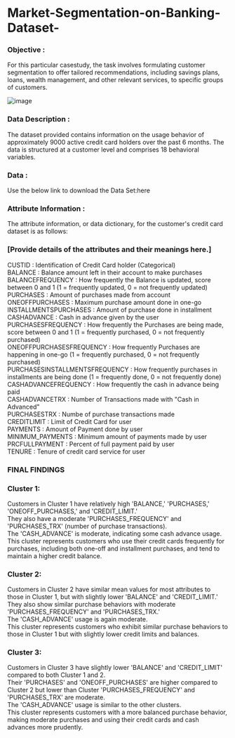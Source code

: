 # Market-Segmentation-on-Banking-Dataset-
### Objective :
For this particular casestudy, the task involves formulating customer segmentation to offer tailored recommendations, including savings plans, loans, wealth management, and other relevant services, to specific groups of customers.

![image](https://github.com/24lavprsingh/Market-Segmentation-on-Banking-Dataset-/assets/130772216/bd9e3ec1-ae8f-462d-b9c6-b1b1e3a00c40)


### Data Description :
The dataset provided contains information on the usage behavior of approximately 9000 active credit card holders over the past 6 months. The data is structured at a customer level and comprises 18 behavioral variables.

### Data :
Use the below link to download the Data Set:here

### Attribute Information :
The attribute information, or data dictionary, for the customer's credit card dataset is as follows:

### [Provide details of the attributes and their meanings here.]

CUSTID : Identification of Credit Card holder (Categorical)
<br>
BALANCE : Balance amount left in their account to make purchases
<br>
BALANCEFREQUENCY : How frequently the Balance is updated, score between 0 and 1 (1 = frequently updated, 0 = not frequently updated)
<br>
PURCHASES : Amount of purchases made from account
<br>
ONEOFFPURCHASES : Maximum purchase amount done in one-go
<br>
INSTALLMENTSPURCHASES : Amount of purchase done in installment
<br>
CASHADVANCE : Cash in advance given by the user
<br>
PURCHASESFREQUENCY : How frequently the Purchases are being made, score between 0 and 1 (1 = frequently purchased, 0 = not frequently purchased)
<br>
ONEOFFPURCHASESFREQUENCY : How frequently Purchases are happening in one-go (1 = frequently purchased, 0 = not frequently purchased)
<br>
PURCHASESINSTALLMENTSFREQUENCY : How frequently purchases in installments are being done (1 = frequently done, 0 = not frequently done)
<br>
CASHADVANCEFREQUENCY : How frequently the cash in advance being paid
<br>
CASHADVANCETRX : Number of Transactions made with "Cash in Advanced"
<br>
PURCHASESTRX : Numbe of purchase transactions made
<br>
CREDITLIMIT : Limit of Credit Card for user
<br>
PAYMENTS : Amount of Payment done by user
<br>
MINIMUM_PAYMENTS : Minimum amount of payments made by user
<br>
PRCFULLPAYMENT : Percent of full payment paid by user
<br>
TENURE : Tenure of credit card service for user

### FINAL FINDINGS 
### Cluster 1:

Customers in Cluster 1 have relatively high 'BALANCE,' 'PURCHASES,' 'ONEOFF_PURCHASES,' and 'CREDIT_LIMIT.'
<br>
They also have a moderate 'PURCHASES_FREQUENCY' and 'PURCHASES_TRX' (number of purchase transactions).
<br>
The 'CASH_ADVANCE' is moderate, indicating some cash advance usage.
<br>
This cluster represents customers who use their credit cards frequently for purchases, including both one-off and installment purchases, and tend to maintain a higher credit balance.

### Cluster 2:

Customers in Cluster 2 have similar mean values for most attributes to those in Cluster 1, but with slightly lower 'BALANCE' and 'CREDIT_LIMIT.'
<br>
They also show similar purchase behaviors with moderate 'PURCHASES_FREQUENCY' and 'PURCHASES_TRX.'
<br>
The 'CASH_ADVANCE' usage is again moderate.
<br>
This cluster represents customers who exhibit similar purchase behaviors to those in Cluster 1 but with slightly lower credit limits and balances.

### Cluster 3:

Customers in Cluster 3 have slightly lower 'BALANCE' and 'CREDIT_LIMIT' compared to both Cluster 1 and 2.
<br>
Their 'PURCHASES' and 'ONEOFF_PURCHASES' are higher compared to Cluster 2 but lower than Cluster 'PURCHASES_FREQUENCY' and 'PURCHASES_TRX' are moderate.
<br>
The 'CASH_ADVANCE' usage is similar to the other clusters.
<br>
This cluster represents customers with a more balanced purchase behavior, making moderate purchases and using their credit cards and cash advances more prudently.

​
